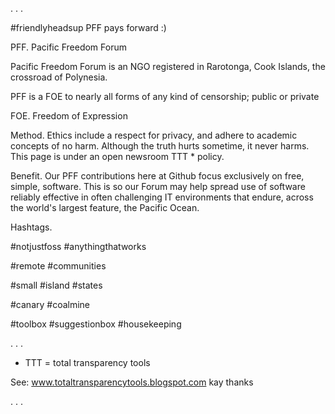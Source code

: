 . . .

#friendlyheadsup
PFF pays forward :)

PFF. Pacific Freedom Forum

Pacific Freedom Forum is an NGO registered in Rarotonga, Cook Islands, the crossroad of Polynesia. 

PFF is a FOE to nearly all forms of any kind of censorship; public or private 

FOE. Freedom of Expression

Method. Ethics include a respect for privacy, and adhere to academic concepts of no harm. Although the truth hurts sometime, it never harms. This page is under an open newsroom TTT * policy. 

Benefit. Our PFF contributions here at Github focus exclusively on free, simple, software. This is so our Forum may help spread use of software reliably effective in often challenging IT environments that endure, across the world's largest feature, the Pacific Ocean. 

Hashtags.

#notjustfoss 
#anythingthatworks

#remote 
#communities 

#small 
#island 
#states 

#canary 
#coalmine 

#toolbox 
#suggestionbox 
#housekeeping

. . .

* TTT = total transparency tools 

See: www.totaltransparencytools.blogspot.com kay thanks

. . .
